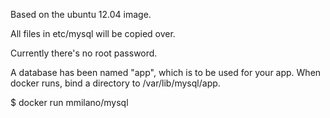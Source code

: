 Based on the ubuntu 12.04 image.

All files in etc/mysql will be copied over.

Currently there's no root password.

A database has been named "app", which is to be used for your app.
When docker runs, bind a directory to /var/lib/mysql/app.

$ docker run mmilano/mysql
